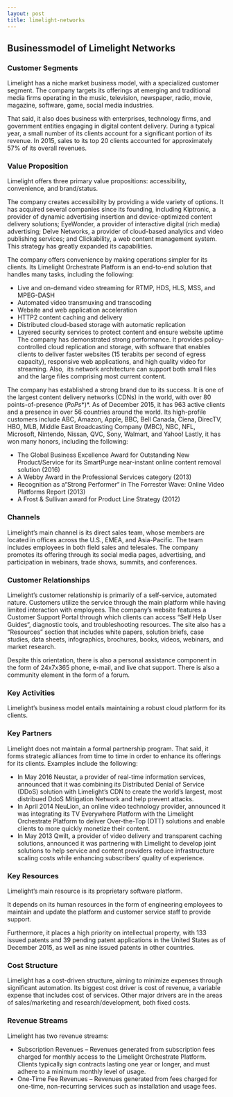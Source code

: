 ```yaml
---
layout: post
title: limelight-networks
---
```


Businessmodel of Limelight Networks
------------------------------------

### Customer Segments

Limelight has a niche market business model, with a specialized customer segment. The company targets its offerings at emerging and traditional media firms operating in the music, television, newspaper, radio, movie, magazine, software, game, social media industries.

That said, it also does business with enterprises, technology firms, and government entities engaging in digital content delivery. During a typical year, a small number of its clients account for a significant portion of its revenue. In 2015, sales to its top 20 clients accounted for approximately 57% of its overall revenues.

### Value Proposition

Limelight offers three primary value propositions: accessibility, convenience, and brand/status.

The company creates accessibility by providing a wide variety of options. It has acquired several companies since its founding, including Kiptronic, a provider of dynamic advertising insertion and device-optimized content delivery solutions; EyeWonder, a provider of interactive digital (rich media) advertising; Delve Networks, a provider of cloud-based analytics and video publishing services; and Clickability, a web content management system. This strategy has greatly expanded its capabilities.

The company offers convenience by making operations simpler for its clients. Its Limelight Orchestrate Platform is an end-to-end solution that handles many tasks, including the following:

 * Live and on-demand video streaming for RTMP, HDS, HLS, MSS, and MPEG-DASH
* Automated video transmuxing and transcoding
* Website and web application acceleration
* HTTP2 content caching and delivery
* Distributed cloud-based storage with automatic replication
* Layered security services to protect content and ensure website uptime
 The company has demonstrated strong performance. It provides policy-controlled cloud replication and storage, with software that enables clients to deliver faster websites (15 terabits per second of egress capacity), responsive web applications, and high quality video for streaming. Also,  its network architecture can support both small files and the large files comprising most current content.

The company has established a strong brand due to its success. It is one of the largest content delivery networks (CDNs) in the world, with over 80 points-of-presence (*PoPs**)*. As of December 2015, it has 963 active clients and a presence in over 56 countries around the world. Its high-profile customers include ABC, Amazon, Apple, BBC, Bell Canada, Ciena, DirecTV, HBO, MLB, Middle East Broadcasting Company (MBC), NBC, NFL, Microsoft, Nintendo, Nissan, QVC, Sony, Walmart, and Yahoo! Lastly, it has won many honors, including the following:

 * The Global Business Excellence Award for Outstanding New Product/Service for its SmartPurge near-instant online content removal solution (2016)
* A Webby Award in the Professional Services category (2013)
* Recognition as a“Strong Performer“ in The Forrester Wave: Online Video Platforms Report (2013)
* A Frost & Sullivan award for Product Line Strategy (2012)
 ### Channels

Limelight’s main channel is its direct sales team, whose members are located in offices across the U.S., EMEA, and Asia-Pacific. The team includes employees in both field sales and telesales. The company promotes its offering through its social media pages, advertising, and participation in webinars, trade shows, summits, and conferences.

### Customer Relationships

Limelight’s customer relationship is primarily of a self-service, automated nature. Customers utilize the service through the main platform while having limited interaction with employees. The company’s website features a Customer Support Portal through which clients can access “Self Help User Guides“, diagnostic tools, and troubleshooting resources. The site also has a “Resources” section that includes white papers, solution briefs, case studies, data sheets, infographics, brochures, books, videos, webinars, and market research.

Despite this orientation, there is also a personal assistance component in the form of 24x7x365 phone, e-mail, and live chat support. There is also a community element in the form of a forum.

### Key Activities

Limelight’s business model entails maintaining a robust cloud platform for its clients.

### Key Partners

Limelight does not maintain a formal partnership program. That said, it forms strategic alliances from time to time in order to enhance its offerings for its clients. Examples include the following:

 * In May 2016 Neustar, a provider of real-time information services, announced that it was combining its Distributed Denial of Service (DDoS) solution with Limelight’s CDN to create the world’s largest, most distribued DdoS Mitigation Network and help prevent attacks.
* In April 2014 NeuLion, an online video technology provider, announced it was integrating its TV Everywhere Platform with the Limelight Orchestrate Platform to deliver Over-the-Top (OTT) solutions and enable clients to more quickly monetize their content.
* In May 2013 Qwilt, a provider of video delivery and transparent caching solutions, announced it was partnering with Limelight to develop joint solutions to help service and content providers reduce infrastructure scaling costs while enhancing subscribers’ quality of experience.
 ### Key Resources

Limelight’s main resource is its proprietary software platform.

It depends on its human resources in the form of engineering employees to maintain and update the platform and customer service staff to provide support.

Furthermore, it places a high priority on intellectual property, with 133 issued patents and 39 pending patent applications in the United States as of December 2015, as well as nine issued patents in other countries.

### Cost Structure

Limelight has a cost-driven structure, aiming to minimize expenses through significant automation. Its biggest cost driver is cost of revenue, a variable expense that includes cost of services. Other major drivers are in the areas of sales/marketing and research/development, both fixed costs.

### Revenue Streams

Limelight has two revenue streams:

 * Subscription Revenues – Revenues generated from subscription fees charged for monthly access to the Limelight Orchestrate Platform. Clients typically sign contracts lasting one year or longer, and must adhere to a minimum monthly level of usage.
* One-Time Fee Revenues – Revenues generated from fees charged for one-time, non-recurring services such as installation and usage fees.

